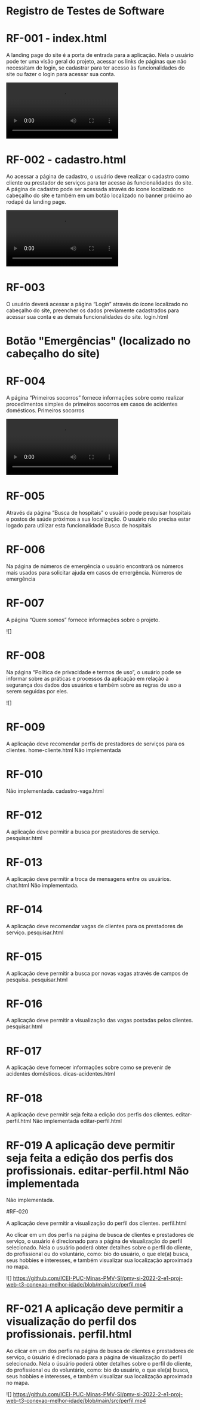 # Registro de Testes de Software

# RF-001 - index.html

A landing page do site é a porta de entrada para a aplicação. Nela o usuário pode ter uma visão geral do projeto, acessar os links de páginas que não necessitam de login, se cadastrar para ter acesso às funcionalidades do site ou fazer o login para acessar sua conta.  

![](https://github.com/ICEI-PUC-Minas-PMV-SI/pmv-si-2022-2-e1-proj-web-t3-conexao-melhor-idade/blob/main/src/Landing-Page.mp4)

#  RF-002 - cadastro.html

Ao acessar a página de cadastro, o usuário deve realizar o cadastro como cliente ou prestador de serviços para ter acesso às funcionalidades do site. A página de cadastro pode ser acessada através do ícone localizado no cabeçalho do site e também em um botão localizado no banner próximo ao rodapé da landing page. 

![](https://github.com/ICEI-PUC-Minas-PMV-SI/pmv-si-2022-2-e1-proj-web-t3-conexao-melhor-idade/blob/main/src/Cadastro.mp4)
		
# RF-003   

O usuário deverá acessar a página “Login” através do ícone localizado no cabeçalho do site, preencher os dados previamente cadastrados para acessar sua conta e as demais funcionalidades do site.
	login.html	

# Botão "Emergências" (localizado no cabeçalho do site)

# RF-004	

A página “Primeiros socorros” fornece informações sobre como realizar procedimentos simples de primeiros socorros em casos de acidentes domésticos.	Primeiros socorros	

![](https://github.com/ICEI-PUC-Minas-PMV-SI/pmv-si-2022-2-e1-proj-web-t3-conexao-melhor-idade/blob/main/src/Primeiros-socorros.mp4)

# RF-005	

Através da página “Busca de hospitais” o usuário pode pesquisar hospitais e postos de saúde próximos a sua localização. O usuário não precisa estar logado para utilizar esta funcionalidade 	Busca de hospitais

# RF-006	

Na página de números de emergência o usuário encontrará os números mais usados para solicitar ajuda em casos de emergência. Números de emergência

# RF-007	

A página “Quem somos” fornece informações sobre o projeto.

![]

# RF-008		

Na página “Política de privacidade e termos de uso”, o usuário pode se informar sobre as práticas e processos da aplicação em relação à segurança dos dados dos usuários e também sobre as regras de uso a serem seguidas por eles.

![]

# RF-009	

A aplicação deve recomendar perfis de prestadores de serviços para os clientes.	home-cliente.html	Não implementada

# RF-010  

Não implementada. cadastro-vaga.html	

# RF-012	

A aplicação deve permitir a busca por prestadores de serviço.	pesquisar.html	

# RF-013	

A aplicação deve permitir a troca de mensagens entre os usuários.	chat.html	Não implementada.

# RF-014	

A aplicação deve recomendar vagas de clientes para os prestadores de serviço.	pesquisar.html	

#  RF-015

A aplicação deve permitir a busca por novas vagas através de campos de pesquisa.	pesquisar.html	

#  RF-016

A aplicação deve permitir a visualização das vagas postadas pelos clientes.	pesquisar.html

# RF-017	

A aplicação deve fornecer informações sobre como se prevenir de acidentes domésticos.  	dicas-acidentes.html	

# RF-018	

A aplicação deve permitir seja feita a edição dos perfis dos clientes.	editar-perfil.html	Não implementada   editar-perfil.html

# RF-019	A aplicação deve permitir seja feita a edição dos perfis dos profissionais.	editar-perfil.html	Não implementada

Não implementada.
	
#RF-020	

A aplicação deve permitir a visualização do perfil dos clientes.	perfil.html

Ao clicar em um dos perfis na página  de busca de clientes e prestadores de serviço, o usuário é direcionado para a página de visualização do perfil selecionado. Nela o usuário poderá obter detalhes sobre o perfil do cliente, do profissional ou do voluntário, como: bio do usuário, o que ele(a)  busca, seus hobbies e interesses, e também visualizar sua localização aproximada no mapa. 	

![] https://github.com/ICEI-PUC-Minas-PMV-SI/pmv-si-2022-2-e1-proj-web-t3-conexao-melhor-idade/blob/main/src/perfil.mp4

# RF-021	A aplicação deve permitir a visualização do perfil dos profissionais.	perfil.html	 

Ao clicar em um dos perfis na página  de busca de clientes e prestadores de serviço, o úsuário é direcionado para a página de visualização do perfil selecionado. Nela o úsuário poderá obter detalhes sobre o perfil do cliente, do profissional ou do voluntário, como: bio do usuário, o que ele(a)  busca, seus hobbies e interesses, e também visualizar sua localização aproximada no mapa. 

![] https://github.com/ICEI-PUC-Minas-PMV-SI/pmv-si-2022-2-e1-proj-web-t3-conexao-melhor-idade/blob/main/src/perfil.mp4
